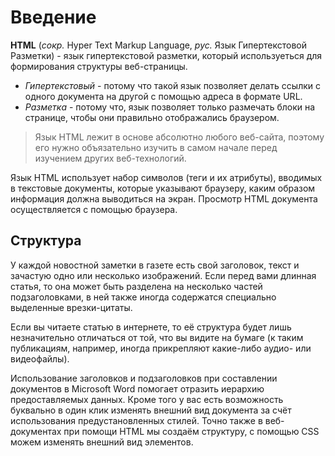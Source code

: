 # Введение

**HTML** (*сокр.* Hyper Text Markup Language, *рус.* Язык Гипертекстовой Разметки) - язык гипертекстовой разметки, который используеться для формирования структуры веб-страницы.

- *Гипертекстовый* - потому что такой язык позволяет делать ссылки с одного документа на другой с помощью адреса в формате URL.
- *Разметка* - потому что, язык позволяет только размечать блоки на странице, чтобы они правильно отображались браузером.

> Язык HTML лежит в основе абсолютно любого веб-сайта, поэтому его нужно объязательно изучить в самом начале перед изучением других веб-технологий.

Язык HTML использует набор символов (теги и их атрибуты), вводимых в текстовые документы, которые указывают браузеру, каким образом информация  должна выводиться на экран. Просмотр HTML документа осуществляется с помощью  браузера.

## Структура

У каждой новостной заметки в газете есть свой заголовок, текст и зачастую одно или несколько изображений. Если перед вами длинная статья, то она может быть разделена на несколько частей подзаголовками, в ней также иногда содержатся специально выделенные врезки-цитаты.

Если вы читаете статью в интернете, то её структура будет лишь незначительно отличаться от той, что вы видите на бумаге (к таким публикациям, например, иногда прикрепляют какие-либо аудио- или видеофайлы).

Использование заголовков и подзаголовков при составлении документов в Microsoft Word помогает отразить иерархию предоставляемых данных. Кроме того у вас есть возможность буквально в один клик изменять внешний вид документа за счёт использования предустановленных стилей. Точно также в веб-документах при помощи HTML мы создаём структуру, с помощью CSS можем изменять внешний вид элементов.